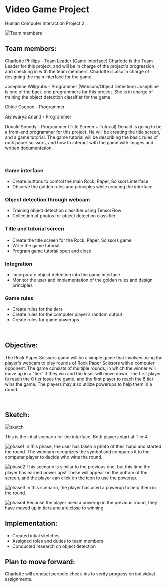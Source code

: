 # Video Game Project

Human Computer Interaction Project 2

![Team members](p2.group10.png)
## Team members: ##

Charlotte Phillips - Team Leader (Game Interface)
  Charlotte is the Team Leader for this project, and will be in charge of the project's progression and checking in with the team members. Charlotte is also in charge of designing the main interface for the game.

Josephine Willgrubs - Programmer (Webcam/Object Detection)
  Josephine is one of the back-end programmers for this project. She is in charge of training the object detection classifier for the game.

Chloe Osgood - Programmer

Aishwarya Anand - Programmer

Donald Soundy - Programmer (Title Screen + Tutorial)
  Donald is going to be a front-end programmer for this project. He will be creating the title screen, and a game tutorial. The game tutorial will be describing the basic rules of rock paper scissors, and how to interact with the game with images and written documentation.

<br>

### Game interface ###
* Create buttons to control the main Rock, Paper, Scissors interface
* Observe the golden rules and principles while creating the interface

### Object detection through webcam ###
* Training object detection classifier using TensorFlow
* Collection of photos for object detection classifier

### Title and tutorial screen ###
* Create the title screen for the Rock, Paper, Scissors game
* Write the game tutorial
* Program game tutorial open and close

### Integration ###
* Incorporate object detection into the game interface
* Monitor the user and implementation of the golden rules and design principles

### Game rules ###
* Create rules for the tiers
* Create rules for the computer player’s random output
* Create rules for game powerups


<br>

## Objective: ##
The Rock Paper Scissors game will be a simple game that involves using the player's webcam to play rounds of Rock Paper Scissors with a computer opponent. The game consists of multiple rounds, in which the winner will move up in a "tier" if they win and the loser will move down. The first player to reach the 0 tier loses the game, and the first player to reach the 8 tier wins the game. The players may also utilize powerups to help them in a round.

<br>

## Sketch: ##

![sketch](Project2_Sketches/HICProject2_phase0.png)

This is the intial scenario for the interface. Both players start at Tier 4.

![phase1](Project2_Sketches/HICProject2_phase1.png)
In this phase, the user has taken a photo of their hand and started the round. The webcam recognizes the symbol and compares it to the computer player to decide who wins the round.

![phase2](Project2_Sketches/HICProject2_phase2.png)
This scenario is similar to the previous one, but this time the player has earned power ups! These will appear on the bottom of the screen, and the player can click on the icon to use the powerup.

![phase3](Project2_Sketches/HICProject2_phase3.png)
In this scenario, the player has used a powerup to help them in the round.

![phase4](Project2_Sketches/HICProject2_phase4.png)
Because the player used a powerup in the previous round, they have moved up in tiers and are close to winning.


## Implementation: ##
* Created intial sketches
* Assigned roles and duties to team members
* Conducted research on object detection

## Plan to move forward: ##
Charlotte will conduct periodic check-ins to verify progress on individual assignments.
